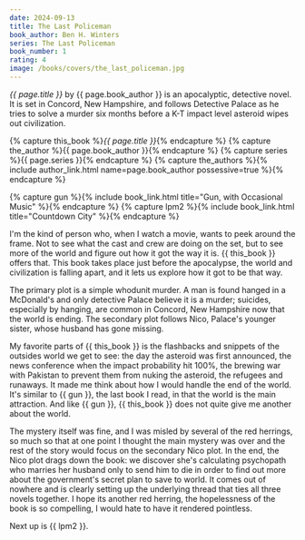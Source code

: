 ```yaml
---
date: 2024-09-13
title: The Last Policeman
book_author: Ben H. Winters
series: The Last Policeman
book_number: 1
rating: 4
image: /books/covers/the_last_policeman.jpg
---
```


<cite class="book-title">{{ page.title }}</cite> by <span
class="author-name">{{ page.book_author }}</span> is an apocalyptic, detective
novel. It is set in Concord, New Hampshire, and follows Detective Palace as he
tries to solve a murder six months before a K-T impact level asteroid wipes
out civilization.

{% capture this_book %}<cite class="book-title">{{ page.title }}</cite>{% endcapture %}
{% capture the_author %}<span class="author-name">{{ page.book_author }}</span>{% endcapture %}
{% capture series %}<span class="book-series">{{ page.series }}</span>{% endcapture %}
{% capture the_authors %}{% include author_link.html name=page.book_author possessive=true %}{% endcapture %}

{% capture gun %}{% include book_link.html title="Gun, with Occasional Music" %}{% endcapture %}
{% capture lpm2 %}{% include book_link.html title="Countdown City" %}{% endcapture %}

I'm the kind of person who, when I watch a movie, wants to peek around the
frame. Not to see what the cast and crew are doing on the set, but to see more
of the world and figure out how it got the way it is. {{ this_book }} offers
that. This book takes place just before the apocalypse, the world and
civilization is falling apart, and it lets us explore how it got to be that
way.

The primary plot is a simple whodunit murder. A man is found hanged in a
McDonald's and only detective Palace believe it is a murder; suicides,
especially by hanging, are common in Concord, New Hampshire now that the world
is ending. The secondary plot follows Nico, Palace's younger sister, whose
husband has gone missing.

My favorite parts of {{ this_book }} is the flashbacks and snippets of the
outsides world we get to see: the day the asteroid was first announced, the
news conference when the impact probability hit 100%, the brewing war with
Pakistan to prevent them from nuking the asteroid, the refugees and runaways.
It made me think about how I would handle the end of the world. It's similar
to {{ gun }}, the last book I read, in that the world is the main attraction.
And like {{ gun }}, {{ this_book }} does not quite give me another about the
world.

The mystery itself was fine, and I was misled by several of the red herrings,
so much so that at one point I thought the main mystery was over and the rest
of the story would focus on the secondary Nico plot. In the end, the Nico plot
drags down the book: we discover she's calculating psychopath who marries her
husband only to send him to die in order to find out more about the
government's secret plan to save to world. It comes out of nowhere and is
clearly setting up the underlying thread that ties all three novels together.
I hope its another red herring, the hopelessness of the book is so compelling,
I would hate to have it rendered pointless.

Next up is {{ lpm2 }}.
